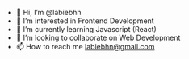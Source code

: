 - 👋 Hi, I’m @labiebhn
- 👀 I’m interested in Frontend Development
- 🌱 I’m currently learning Javascript (React)
- 💞️ I’m looking to collaborate on Web Development
- 📫 How to reach me labiebhn@gmail.com

<!---
labiebhn/labiebhn is a ✨ special ✨ repository because its `README.md` (this file) appears on your GitHub profile.
You can click the Preview link to take a look at your changes.
--->
